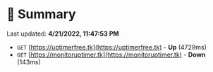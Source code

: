 # 📖 Summary
Last updated: **4/21/2022, 11:47:53 PM**

- `GET` [https://uptimerfree.tk](https://uptimerfree.tk) - **Up** (4729ms)
- `GET` [https://monitoruptimer.tk](https://monitoruptimer.tk) - **Down** (143ms)
